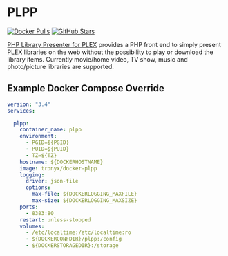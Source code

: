# PLPP

[![Docker Pulls](https://img.shields.io/docker/pulls/tronyx/docker-plpp?style=flat-square&color=607D8B&label=docker%20pulls&logo=docker)](https://hub.docker.com/r/tronyx/docker-plpp)
[![GitHub Stars](https://img.shields.io/github/stars/christronyxyocum/docker-plpp?style=flat-square&color=607D8B&label=github%20stars&logo=github)](https://www.github.com/christronyxyocum/docker-plpp)

[PHP Library Presenter for PLEX](https://github.com/Tensai75/plpp) provides a PHP front end to simply present PLEX libraries on the web without the possibility to play or download the library items. Currently movie/home video, TV show, music and photo/picture libraries are supported.

## Example Docker Compose Override

```yaml
version: "3.4"
services:

  plpp:
    container_name: plpp
    environment:
      - PGID=${PGID}
      - PUID=${PUID}
      - TZ=${TZ}
    hostname: ${DOCKERHOSTNAME}
    image: tronyx/docker-plpp
    logging:
      driver: json-file
      options:
        max-file: ${DOCKERLOGGING_MAXFILE}
        max-size: ${DOCKERLOGGING_MAXSIZE}
    ports:
      - 8383:80
    restart: unless-stopped
    volumes:
      - /etc/localtime:/etc/localtime:ro
      - ${DOCKERCONFDIR}/plpp:/config
      - ${DOCKERSTORAGEDIR}:/storage
```
